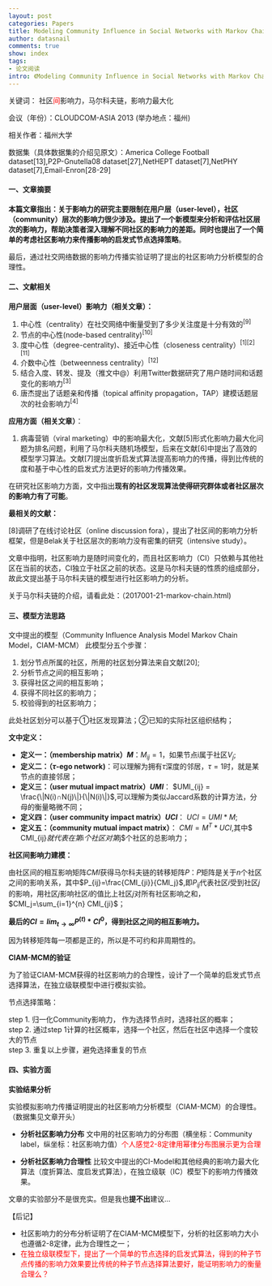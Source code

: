 ```yaml
---
layout: post
categories: Papers
title: Modeling Community Influence in Social Networks with Markov Chain
author: datasnail
comments: true
show: index
tags:
- 论文阅读
intro: 《Modeling Community Influence in Social Networks with Markov Chain》文章阅读记录
---
```


关键词： 社区<span style = "color:red">间</span>影响力，马尔科夫链，影响力最大化

会议（年份）：CLOUDCOM-ASIA 2013 (举办地点：福州)

相关作者：福州大学

数据集（具体数据集的介绍见原文）：America College Football dataset[13],P2P-Gnutella08 dataset[27],NetHEPT dataset[7],NetPHY dataset[7],Email-Enron[28-29]

#### **一、文章摘要**

**本篇文章指出：关于影响力的研究主要限制在用户层（user-level），社区（community）层次的影响力很少涉及。**提出了一个新模型来分析和评估社区层次的影响力，帮助决策者深入理解不同社区的影响力的差距。同时也提出了一个简单的考虑社区影响力来传播影响的**启发式节点选择策略**。

最后，通过社交网络数据的影响力传播实验证明了提出的社区影响力分析模型的合理性。

#### **二、文献相关**

**用户层面（user-level）影响力（相关文章）：**

1. 中心性（centrality）在社交网络中衡量受到了多少关注度是十分有效的<sup>[9]</sup>
2. 节点的中心性(node-based centrality)<sup>[10]</sup>
3. 度中心性（degree-centrality)、接近中心性（closeness centrality）<sup>[1][2][11]</sup>
5. 介数中心性（betweenness centrality）<sup>[12]</sup>
6. 结合入度、转发、提及（推文中@）利用Twitter数据研究了用户随时间和话题变化的影响力<sup>[3]</sup>
7. 唐杰提出了话题亲和传播（topical affinity propagation，TAP）建模话题层次的社会影响力<sup>[4]</sup>

**应用方面（相关文章）**：


1. 病毒营销（viral marketing）中的影响最大化，文献[5]形式化影响力最大化问题为排名问题，利用了马尔科夫随机场模型，后来在文献[6]中提出了高效的模型学习算法。文献[7]提出度折启发式算法提高影响力的传播，得到比传统的度和基于中心性的启发式方法更好的影响力传播效果。

在研究社区影响力方面，文中指出**现有的社区发现算法使得研究群体或者社区层次的影响力有了可能**。

**最相关的文献：**

[8]调研了在线讨论社区（online discussion fora），提出了社区间的影响力分析框架，但是Belak关于社区层次的影响力没有密集的研究（intensive study）。

文章中指明，社区影响力是随时间变化的，而且社区影响力（CI）只依赖与其他社区在当前的状态，CI独立于社区之前的状态。这是马尔科夫链的性质的组成部分，故此文提出基于马尔科夫链的模型进行社区影响力的分析。

关于马尔科夫链的介绍，请看此处：（2017001-21-markov-chain.html)

#### **三、模型方法思路**

文中提出的模型（Community Influence Analysis Model Markov Chain Model，CIAM-MCM）
此模型分五个步骤：

1. 划分节点所属的社区，所用的社区划分算法来自文献[20];
2. 分析节点之间的相互影响；
3. 获得社区之间的相互影响；
4. 获得不同社区的影响力；
5. 校验得到的社区影响力；

此处社区划分可以基于①社区发现算法；②已知的实际社区组织结构；

**文中定义：**



- **定义一：（membership matrix）$M$**：$M_{ij}=1$，如果节点i属于社区$V_j$;
- **定义二：（$\tau$-ego network)**：可以理解为拥有$\tau$深度的邻居，$\tau=1$时，就是某节点的直接邻居；
- **定义三：（user mutual impact matrix）$UMI$**： $UMI_{ij} = \frac{\|N(i)∩N(j)\|}{\|N(i)\|}$,可以理解为类似Jaccard系数的计算方法，分母的衡量略微不同；
- **定义四：（user community impact matrix）$UCI$**： $UCI = UMI * M$;
- **定义五：（community mutual impact matrix）**： $CMI = M^T * UCI$,其中$ CMI_{ij}$就代表在第$i$个社区对第$j$个社区的总影响力；

**社区间影响力建模：**

由社区间的相互影响矩阵$CMI$获得马尔科夫链的转移矩阵$P$：$P$矩阵是关于$n$个社区之间的影响关系，其中$P_{ij}=\frac{CMI_{ji}}{CMI_j}$,即$P_{ij}$代表社区$i$受到社区$j$的影响，用社区$j$影响社区$i$的值比上社区$j$对所有社区影响之和，$CMI_j=\sum_{i=1}^{n} CMI_{ji}$；

**最后的$CI = lim_{t \rightarrow ∞}P^{(t)} * CI^0$，得到社区之间的相互影响力。**

因为转移矩阵每一项都是正的，所以是不可约和非周期性的。

**CIAM-MCM的验证**

为了验证CIAM-MCM获得的社区影响力的合理性，设计了一个简单的启发式节点选择算法，在独立级联模型中进行模拟实验。

节点选择策略：

step 1. 归一化Community影响力， 作为选择节点时，选择社区的概率；<br>
step 2. 通过step 1计算的社区概率，选择一个社区，然后在社区中选择一个度较大的节点<br>
step 3. 重复以上步骤，避免选择重复的节点

#### **四、实验方面**

**实验结果分析**

实验模拟影响力传播证明提出的社区影响力分析模型（CIAM-MCM）的合理性。（数据集见文章开头）

- **分析社区影响力分布**
  文中用的社区影响力的分布图（横坐标：Community label，纵坐标：社区影响力值）<span style="color:red">个人感觉2-8定律用幂律分布图展示更为合理</span>

- **分析社区影响力合理性**
  比较文中提出的CI-Model和其他经典的影响力最大化算法（度折算法、度启发式算法），在独立级联（IC）模型下的影响力传播效果。

文章的实验部分不是很充实。但是我也**提不出**建议...

【后记】

- 社区影响力的分布分析证明了在CIAM-MCM模型下，分析的社区影响力大小也遵循2-8定律，此为合理性之一；
- <span style="color:red">在独立级联模型下，提出了一个简单的节点选择的启发式算法，得到的种子节点传播的影响力效果要比传统的种子节点选择算法要好，能证明影响力的衡量合理么？</span>

